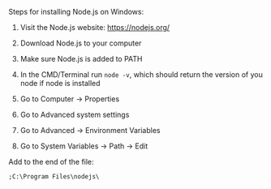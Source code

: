 Steps for installing Node.js on Windows:

1.  Visit the Node.js website: https://nodejs.org/

2. Download Node.js to your computer

3. Make sure Node.js is added to PATH

4. In the CMD/Terminal run `node -v`, which should return the version of you node if node is installed

5. Go to Computer -> Properties

6. Go to Advanced system settings

7. Go to Advanced -> Environment Variables

8. Go to System Variables -> Path -> Edit

Add to the end of the file:

```
;C:\Program Files\nodejs\
```